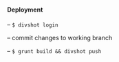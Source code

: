 #### Deployment

– `$ divshot login`

– commit changes to working branch

– `$ grunt build && divshot push`

